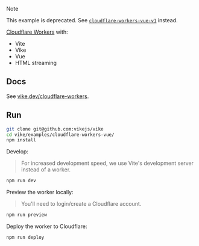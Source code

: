 > [!NOTE]
> This example is deprecated. See [`cloudflare-workers-vue-v1`](../cloudflare-workers-vue-v1/) instead.

[Cloudflare Workers](https://workers.cloudflare.com/) with:
 - Vite
 - Vike
 - Vue
 - HTML streaming


## Docs

See [vike.dev/cloudflare-workers](https://vike.dev/cloudflare-workers).


## Run

```bash
git clone git@github.com:vikejs/vike
cd vike/examples/cloudflare-workers-vue/
npm install
```

Develop:

> For increased development speed, we use Vite's development server instead of a worker.

```bash
npm run dev
```

Preview the worker locally:

> You'll need to login/create a Cloudflare account.

```bash
npm run preview
```

Deploy the worker to Cloudflare:
```bash
npm run deploy
```
